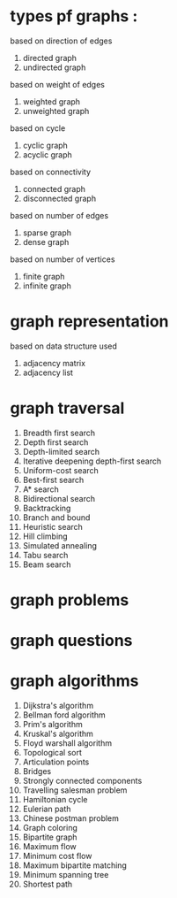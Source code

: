 # types pf graphs :

based on direction of edges
1. directed graph
2. undirected graph

based on weight of edges
1. weighted graph
2. unweighted graph

based on cycle
1. cyclic graph
2. acyclic graph

based on connectivity
1. connected graph
2. disconnected graph

based on number of edges
1. sparse graph
2. dense graph

based on number of vertices
1. finite graph
2. infinite graph



# graph representation

based on data structure used
1. adjacency matrix
2. adjacency list



# graph traversal
1. Breadth first search
2. Depth first search
3. Depth-limited search
4. Iterative deepening depth-first search
5. Uniform-cost search
6. Best-first search
7. A* search
8. Bidirectional search
9. Backtracking
10. Branch and bound
11. Heuristic search
12. Hill climbing
13. Simulated annealing
14. Tabu search
15. Beam search

# graph problems
# graph questions
# graph algorithms
1. Dijkstra's algorithm
2. Bellman ford algorithm
3. Prim's algorithm
4. Kruskal's algorithm
5. Floyd warshall algorithm
6. Topological sort
7. Articulation points
8. Bridges
9. Strongly connected components
10. Travelling salesman problem
11. Hamiltonian cycle
12. Eulerian path
13. Chinese postman problem
14. Graph coloring
15. Bipartite graph
16. Maximum flow
17. Minimum cost flow
18. Maximum bipartite matching
19. Minimum spanning tree
20. Shortest path
